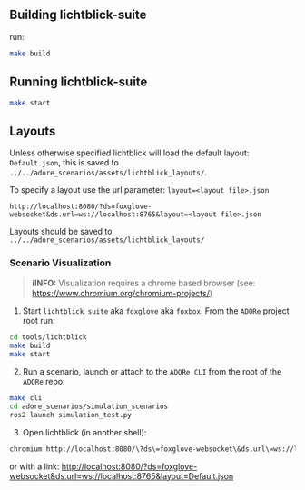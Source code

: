 
## Building lichtblick-suite
run:
```bash
make build
```

## Running lichtblick-suite
```bash
make start
```

## Layouts
Unless otherwise specified lichtblick will load the default layout: `Default.json`, this is saved to `../../adore_scenarios/assets/lichtblick_layouts/`.

To specify a layout use the url parameter: `layout=<layout file>.json`
```text
http://localhost:8080/?ds=foxglove-websocket&ds.url=ws://localhost:8765&layout=<layout file>.json
```

Layouts should be saved to `../../adore_scenarios/assets/lichtblick_layouts/`


### Scenario Visualization

> **ℹ️INFO:**
> Visualization requires a chrome based browser (see: https://www.chromium.org/chromium-projects/) 

1. Start `lichtblick suite` aka `foxglove` aka `foxbox`. From the `ADORe` project root run:
```bash
cd tools/lichtblick
make build
make start
```

2. Run a scenario, launch or attach to the `ADORe CLI` from the root of the `ADORe` repo:
```bash
make cli
cd adore_scenarios/simulation_scenarios
ros2 launch simulation_test.py
```

3. Open lichtblick (in another shell):
```bash
chromium http://localhost:8080/\?ds\=foxglove-websocket\&ds.url\=ws://localhost:8765\&layout\=Default.json
```
or with a link:
[http://localhost:8080/?ds=foxglove-websocket&ds.url=ws://localhost:8765&layout=Default.json](http://localhost:8080/?ds=foxglove-websocket&ds.url=ws://localhost:8765&layout=Default.json)



